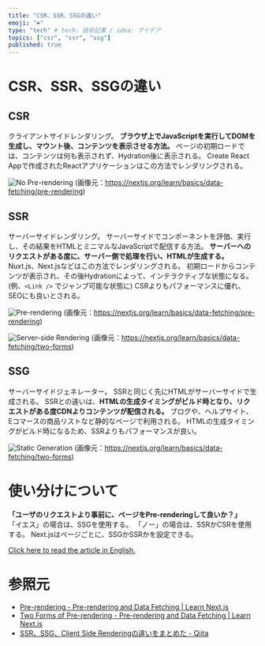 ```yaml
---
title: "CSR、SSR、SSGの違い"
emoji: "☘️"
type: "tech" # tech: 技術記事 / idea: アイデア
topics: ["csr", "ssr", "ssg"]
published: true
---
```

# CSR、SSR、SSGの違い
## CSR
クライアントサイドレンダリング。
**ブラウザ上でJavaScriptを実行してDOMを生成し、マウント後、コンテンツを表示させる方法。**
ページの初期ロードでは、コンテンツは何も表示されず、Hydration後に表示される。
Create React Appで作成されたReactアプリケーションはこの方法でレンダリングされる。

![No Pre-rendering](https://storage.googleapis.com/zenn-user-upload/777c5397d879-20220702.png)
(画像元：https://nextjs.org/learn/basics/data-fetching/pre-rendering)

## SSR
サーバーサイドレンダリング。
サーバーサイドでコンポーネントを評価、実行し、その結果をHTMLとミニマルなJavaScriptで配信する方法。
**サーバーへのリクエストがある度に、サーバー側で処理を行い、HTMLが生成する。**
Nuxt.js、Next.jsなどはこの方法でレンダリングされる。
初期ロードからコンテンツが表示され、その後Hydrationによって、インテラクティブな状態になる。(例、`<Link />` でジャンプ可能な状態に)
CSRよりもパフォーマンスに優れ、SEOにも良いとされる。

![Pre-rendering](https://storage.googleapis.com/zenn-user-upload/cad4eac3cad2-20220702.png)
(画像元：https://nextjs.org/learn/basics/data-fetching/pre-rendering)

![Server-side Rendering](https://storage.googleapis.com/zenn-user-upload/bc863f9d59a5-20220702.png)
(画像元：https://nextjs.org/learn/basics/data-fetching/two-forms)

## SSG
サーバーサイドジェネレーター。
SSRと同じく先にHTMLがサーバーサイドで生成される。
SSRとの違いは、**HTMLの生成タイミングがビルド時となり、リクエストがある度CDNよりコンテンツが配信される。**
ブログや、ヘルプサイト、Eコマースの商品リストなど静的なページで利用される。
HTMLの生成タイミングがビルド時になるため、SSRよりもパフォーマンスが良い。

![Static Generation](https://storage.googleapis.com/zenn-user-upload/248424db1225-20220702.png)
(画像元：https://nextjs.org/learn/basics/data-fetching/two-forms)

# 使い分けについて

**「ユーザのリクエストより事前に、ページをPre-renderingして良いか？」**
「イエス」の場合は、SSGを使用する。
「ノー」の場合は、SSRかCSRを使用する。
Next.jsはページごとに、SSGかSSRかを設定できる。

[Click here to read the article in English.](https://takuyakikuchi.hashnode.dev/the-difference-between-csr-ssr-and-ssg)

# 参照元
- [Pre-rendering - Pre-rendering and Data Fetching | Learn Next.js](https://nextjs.org/learn/basics/data-fetching/pre-rendering)
- [Two Forms of Pre-rendering - Pre-rendering and Data Fetching | Learn Next.js](https://nextjs.org/learn/basics/data-fetching/two-forms)
- [SSR、SSG、Client Side Renderingの違いをまとめた - Qiita](https://qiita.com/akashixi/items/84cd79e090a283bb8c67)